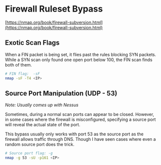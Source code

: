 
# Firewall Ruleset Bypass
[https://nmap.org/book/firewall-subversion.html](https://nmap.org/book/firewall-subversion.html)

## Exotic Scan Flags
When a FIN packet is being set, it flies past the rules blocking SYN packets. While a SYN scan only found one open port below 100, the FIN scan finds both of them.
```bash
# FIN flag:  -sF
nmap -sF -T4 <IP>
```


## Source Port Manipulation (UDP - 53)
*Note: Usually comes up with Nessus*

Sometimes, during a normal scan ports can appear to be closed. However, in some cases where the firewall is misconfigured, specifying a source port will reveal the actual state of the port.

This bypass usually only works with port 53 as the source port as the firewall allows traffic through DNS. Though I have seen cases where even a random source port does the trick.
```bash
# Source port flag: -g
nmap -g 53 -sU -p161 <IP>
```
